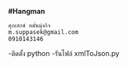 ﻿**#Hangman**

	ศุภเสกข์ หมั่นมุ่งกิจ
	m.suppasek@gmail.com
	0910143146
	
-ติดตั้ง python
-รันไฟล์ xmlToJson.py


